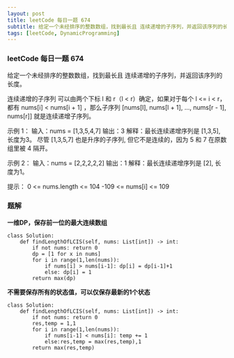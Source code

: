 ```yaml
---
layout: post
title: leetCode 每日一题 674
subtitle: 给定一个未经排序的整数数组，找到最长且 连续递增的子序列，并返回该序列的长度
tags: [leetCode, DynamicProgramming]
---
```


### leetCode 每日一题 674
给定一个未经排序的整数数组，找到最长且 连续递增的子序列，并返回该序列的长度。

连续递增的子序列 可以由两个下标 l 和 r（l < r）确定，如果对于每个 l <= i < r，都有 nums[i] < nums[i + 1] ，那么子序列 [nums[l], nums[l + 1], ..., nums[r - 1], nums[r]] 就是连续递增子序列。

示例 1：
输入：nums = [1,3,5,4,7]
输出：3
解释：最长连续递增序列是 [1,3,5], 长度为3。
尽管 [1,3,5,7] 也是升序的子序列, 但它不是连续的，因为 5 和 7 在原数组里被 4 隔开。 

示例 2：
输入：nums = [2,2,2,2,2]
输出：1
解释：最长连续递增序列是 [2], 长度为1。

提示：
0 <= nums.length <= 104
-109 <= nums[i] <= 109


### 题解

**一维DP，保存前一位的最大连续数组**
```python3
class Solution:
    def findLengthOfLCIS(self, nums: List[int]) -> int:
        if not nums: return 0
        dp = [1 for x in nums]
        for i in range(1,len(nums)):
            if nums[i] > nums[i-1]: dp[i] = dp[i-1]+1
            else: dp[i] = 1
        return max(dp)
```

**不需要保存所有的状态值，可以仅保存最新的1个状态**
```python3
class Solution:
    def findLengthOfLCIS(self, nums: List[int]) -> int:
        if not nums: return 0
        res,temp = 1,1
        for i in range(1,len(nums)):
            if nums[i-1] < nums[i]: temp += 1
            else:res,temp = max(res,temp),1
        return max(res,temp)
```
